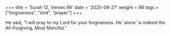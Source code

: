 +++
title = 'Surah 12, Verses 98'
date = '2025-08-27'
weight = 98
tags = ["forgiveness", "lord", "prayer"]
+++

He said, “I will pray to my Lord for your forgiveness. He ˹alone˺ is indeed the All-Forgiving, Most Merciful.”